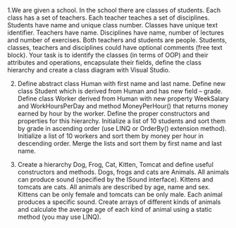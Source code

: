 1.We are given a school. In the school there are classes of students. Each class has a set of teachers. Each teacher teaches a set of disciplines. Students have name and unique class number. Classes have unique text identifier. Teachers have name. Disciplines have name, number of lectures and number of exercises. Both teachers and students are people. Students, classes, teachers and disciplines could have optional comments (free text block).
  Your task is to identify the classes (in terms of  OOP) and their attributes and operations, encapsulate their fields, define the class hierarchy and create a class diagram with Visual Studio.

2. Define abstract class Human with first name and last name. Define new class Student which is derived from Human and has new field – grade. Define class Worker derived from Human with new property WeekSalary and WorkHoursPerDay and method MoneyPerHour() that returns money earned by hour by the worker. Define the proper constructors and properties for this hierarchy. Initialize a list of 10 students and sort them by grade in ascending order (use LINQ or OrderBy() extension method). Initialize a list of 10 workers and sort them by money per hour in descending order. Merge the lists and sort them by first name and last name.

3. Create a hierarchy Dog, Frog, Cat, Kitten, Tomcat and define useful constructors and methods. Dogs, frogs and cats are Animals. All animals can produce sound (specified by the ISound interface). Kittens and tomcats are cats. All animals are described by age, name and sex. Kittens can be only female and tomcats can be only male. Each animal produces a specific sound. Create arrays of different kinds of animals and calculate the average age of each kind of animal using a static method (you may use LINQ).

